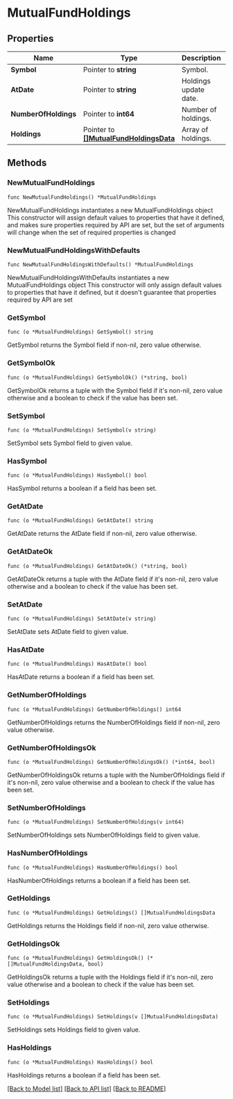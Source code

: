 # MutualFundHoldings

## Properties

Name | Type | Description | Notes
------------ | ------------- | ------------- | -------------
**Symbol** | Pointer to **string** | Symbol. | [optional] 
**AtDate** | Pointer to **string** | Holdings update date. | [optional] 
**NumberOfHoldings** | Pointer to **int64** | Number of holdings. | [optional] 
**Holdings** | Pointer to [**[]MutualFundHoldingsData**](MutualFundHoldingsData.md) | Array of holdings. | [optional] 

## Methods

### NewMutualFundHoldings

`func NewMutualFundHoldings() *MutualFundHoldings`

NewMutualFundHoldings instantiates a new MutualFundHoldings object
This constructor will assign default values to properties that have it defined,
and makes sure properties required by API are set, but the set of arguments
will change when the set of required properties is changed

### NewMutualFundHoldingsWithDefaults

`func NewMutualFundHoldingsWithDefaults() *MutualFundHoldings`

NewMutualFundHoldingsWithDefaults instantiates a new MutualFundHoldings object
This constructor will only assign default values to properties that have it defined,
but it doesn't guarantee that properties required by API are set

### GetSymbol

`func (o *MutualFundHoldings) GetSymbol() string`

GetSymbol returns the Symbol field if non-nil, zero value otherwise.

### GetSymbolOk

`func (o *MutualFundHoldings) GetSymbolOk() (*string, bool)`

GetSymbolOk returns a tuple with the Symbol field if it's non-nil, zero value otherwise
and a boolean to check if the value has been set.

### SetSymbol

`func (o *MutualFundHoldings) SetSymbol(v string)`

SetSymbol sets Symbol field to given value.

### HasSymbol

`func (o *MutualFundHoldings) HasSymbol() bool`

HasSymbol returns a boolean if a field has been set.

### GetAtDate

`func (o *MutualFundHoldings) GetAtDate() string`

GetAtDate returns the AtDate field if non-nil, zero value otherwise.

### GetAtDateOk

`func (o *MutualFundHoldings) GetAtDateOk() (*string, bool)`

GetAtDateOk returns a tuple with the AtDate field if it's non-nil, zero value otherwise
and a boolean to check if the value has been set.

### SetAtDate

`func (o *MutualFundHoldings) SetAtDate(v string)`

SetAtDate sets AtDate field to given value.

### HasAtDate

`func (o *MutualFundHoldings) HasAtDate() bool`

HasAtDate returns a boolean if a field has been set.

### GetNumberOfHoldings

`func (o *MutualFundHoldings) GetNumberOfHoldings() int64`

GetNumberOfHoldings returns the NumberOfHoldings field if non-nil, zero value otherwise.

### GetNumberOfHoldingsOk

`func (o *MutualFundHoldings) GetNumberOfHoldingsOk() (*int64, bool)`

GetNumberOfHoldingsOk returns a tuple with the NumberOfHoldings field if it's non-nil, zero value otherwise
and a boolean to check if the value has been set.

### SetNumberOfHoldings

`func (o *MutualFundHoldings) SetNumberOfHoldings(v int64)`

SetNumberOfHoldings sets NumberOfHoldings field to given value.

### HasNumberOfHoldings

`func (o *MutualFundHoldings) HasNumberOfHoldings() bool`

HasNumberOfHoldings returns a boolean if a field has been set.

### GetHoldings

`func (o *MutualFundHoldings) GetHoldings() []MutualFundHoldingsData`

GetHoldings returns the Holdings field if non-nil, zero value otherwise.

### GetHoldingsOk

`func (o *MutualFundHoldings) GetHoldingsOk() (*[]MutualFundHoldingsData, bool)`

GetHoldingsOk returns a tuple with the Holdings field if it's non-nil, zero value otherwise
and a boolean to check if the value has been set.

### SetHoldings

`func (o *MutualFundHoldings) SetHoldings(v []MutualFundHoldingsData)`

SetHoldings sets Holdings field to given value.

### HasHoldings

`func (o *MutualFundHoldings) HasHoldings() bool`

HasHoldings returns a boolean if a field has been set.


[[Back to Model list]](../README.md#documentation-for-models) [[Back to API list]](../README.md#documentation-for-api-endpoints) [[Back to README]](../README.md)



